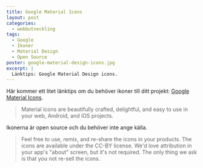 ```yaml
---
title: Google Material Icons
layout: post
categories:
  - webbutveckling
tags:
  - Google
  - Ikoner
  - Material Design
  - Open Source
poster: google-material-design-icons.jpg
excerpt: |
  Länktips: Google Material Design icons.
---
```

Här kommer ett litet länktips om du behöver ikoner till ditt projekt: [Google Material Icons][material-icons].

> Material icons are beautifully crafted, delightful, and easy to use in your web, Android, and iOS projects.

Ikonerna är open source och du behöver inte ange källa.

> Feel free to use, remix, and re-share the icons in your products. The icons are available under the CC-BY license. We'd love attribution in your app's "about" screen, but it's not required. The only thing we ask is that you not re-sell the icons.

[material-icons]: https://design.google.com/icons/
